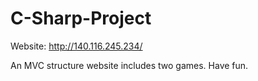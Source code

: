 # C-Sharp-Project

Website: http://140.116.245.234/

An MVC structure website includes two games. Have fun.
